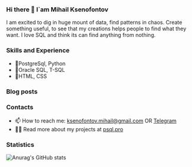 ### Hi there 👋 I`am Mihail Ksenofontov
I am excited to dig in huge mount of data, find patterns in chaos. Create something useful, to see that my creations helps people to find what they want. 
I love SQL and think its can find anything from nothing.

### Skills and Experience
* 🥇PostgreSql, Python
* 🥈Oracle SQL, T-SQL
* 🥉HTML, CSS

### Blog posts
<!-- BLOG-POST-LIST:START -->
<!-- BLOG-POST-LIST:END -->

### Contacts
* 📫  How to reach me: ksenofontov.mihail@gmail.com OR [Telegram](https://t.me/psqlpro)
* 👨‍💻  Read more about my projects at [psql.pro](https://www.psql.pro)

### Statistics

![Anurag's GitHub stats](https://github-readme-stats.vercel.app/api?username=KsenoLv&show_icons=true&theme=transparent)
